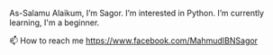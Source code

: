 As-Salamu Alaikum, I’m Sagor.
I’m interested in Python.
I’m currently learning, I'm a beginner.

 📫 How to reach me https://www.facebook.com/MahmudIBNSagor


